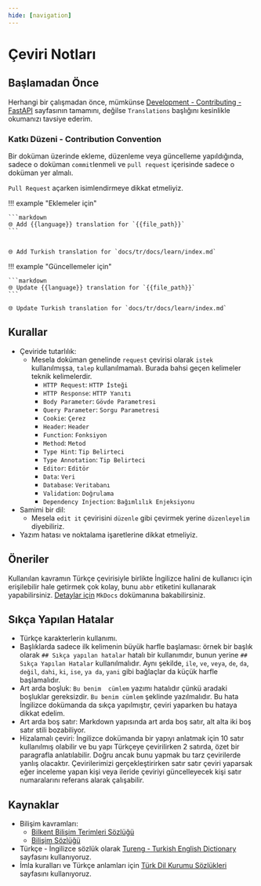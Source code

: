 ```yaml
---
hide: [navigation]
---
```


# Çeviri Notları

## Başlamadan Önce

Herhangi bir çalışmadan önce, mümkünse [Development - Contributing - FastAPI](https://fastapi.tiangolo.com/contributing/) sayfasının tamamını, değilse `Translations` başlığını kesinlikle okumanızı tavsiye ederim.

### Katkı  Düzeni - Contribution Convention

Bir doküman üzerinde ekleme, düzenleme veya güncelleme yapıldığında, sadece o doküman `commit`lenmeli ve `pull request` içerisinde sadece o doküman yer almalı.

`Pull Request` açarken isimlendirmeye dikkat etmeliyiz.

!!! example "Eklemeler için"

    ```markdown
    🌐 Add {{language}} translation for `{{file_path}}`
    ```


    🌐 Add Turkish translation for `docs/tr/docs/learn/index.md`

!!! example "Güncellemeler için"

    ```markdown
    🌐 Update {{language}} translation for `{{file_path}}`
    ```

    🌐 Update Turkish translation for `docs/tr/docs/learn/index.md`

## Kurallar

* Çeviride tutarlılık:
  * Mesela doküman genelinde `request` çevirisi olarak `istek` kullanılmışsa, `talep` kullanılmamalı. Burada bahsi geçen kelimeler teknik kelimelerdir.
    * `HTTP Request`: `HTTP İsteği`
    * `HTTP Response`: `HTTP Yanıtı`
    * `Body Parameter`: `Gövde Parametresi`
    * `Query Parameter`: `Sorgu Parametresi`
    * `Cookie`: `Çerez`
    * `Header`: `Header`
    * `Function`: `Fonksiyon`
    * `Method`: `Metod`
    * `Type Hint`: `Tip Belirteci`
    * `Type Annotation`: `Tip Belirteci`
    * `Editor`: `Editör`
    * `Data`: `Veri`
    * `Database`: `Veritabanı`
    * `Validation`: `Doğrulama`
    * `Dependency Injection`: `Bağımlılık Enjeksiyonu`
* Samimi bir dil:
  * Mesela `edit it` çevirisini `düzenle` gibi çevirmek yerine `düzenleyelim` diyebiliriz.
* Yazım hatası ve noktalama işaretlerine dikkat etmeliyiz.

## Öneriler

Kullanılan kavramın Türkçe çevirisiyle birlikte İngilizce halini de kullanıcı için erişilebilir hale getirmek çok kolay, bunu `abbr` etiketini kullanarak yapabilirsiniz. [Detaylar için](./tutorials/mkdocs.md#abbreviations) `MkDocs` dokümanına bakabilirsiniz.

## Sıkça Yapılan Hatalar

* Türkçe karakterlerin kullanımı.
* Başlıklarda sadece ilk kelimenin büyük harfle başlaması: örnek bir başlık olarak `## Sıkça yapılan hatalar` hatalı bir kullanımdır, bunun yerine `## Sıkça Yapılan Hatalar` kullanılmalıdır. Aynı şekilde, `ile`, `ve`, `veya`, `de`, `da`, `değil`, `dahi`, `ki`, `ise`, `ya da`, `yani` gibi bağlaçlar da küçük harfle başlamalıdır.
* Art arda boşluk: `Bu benim  cümlem` yazımı hatalıdır çünkü aradaki boşluklar gereksizdir. `Bu benim cümlem` şeklinde yazılmalıdır. Bu hata İngilizce dokümanda da sıkça yapılmıştır, çeviri yaparken bu hataya dikkat edelim.
* Art arda boş satır: Markdown yapısında art arda boş satır, alt alta iki boş satır stili bozabiliyor.
* Hizalamalı çeviri: İngilizce dokümanda bir yapıyı anlatmak için 10 satır kullanılmış olabilir ve bu yapı Türkçeye çevirilirken 2 satırda, özet bir paragrafla anlatılabilir. Doğru ancak bunu yapmak bu tarz çevirilerde yanlış olacaktır. Çevirilerimizi gerçekleştirirken satır satır çeviri yaparsak eğer inceleme yapan kişi veya ileride çeviriyi güncelleyecek kişi satır numaralarını referans alarak çalışabilir.

## Kaynaklar

* Bilişim kavramları:
  * [Bilkent Bilişim Terimleri Sözlüğü](http://cayfer.bilkent.edu.tr/~cayfer/bilisim-sozlugu/tbd-ing-trk-sozluk.htm)
  * [Bilişim Sözlüğü](https://eski.tbd.org.tr/index.php?sayfa=sozluk)
* Türkçe - İngilizce sözlük olarak [Tureng - Turkish English Dictionary](https://tureng.com/en/turkish-english) sayfasını kullanıyoruz.
* İmla kuralları ve Türkçe anlamları için [Türk Dil Kurumu Sözlükleri](https://sozluk.gov.tr/) sayfasını kullanıyoruz.
